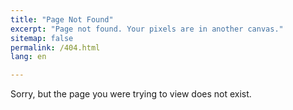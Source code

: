 ```yaml
---
title: "Page Not Found"
excerpt: "Page not found. Your pixels are in another canvas."
sitemap: false
permalink: /404.html
lang: en

---
```


Sorry, but the page you were trying to view does not exist.
